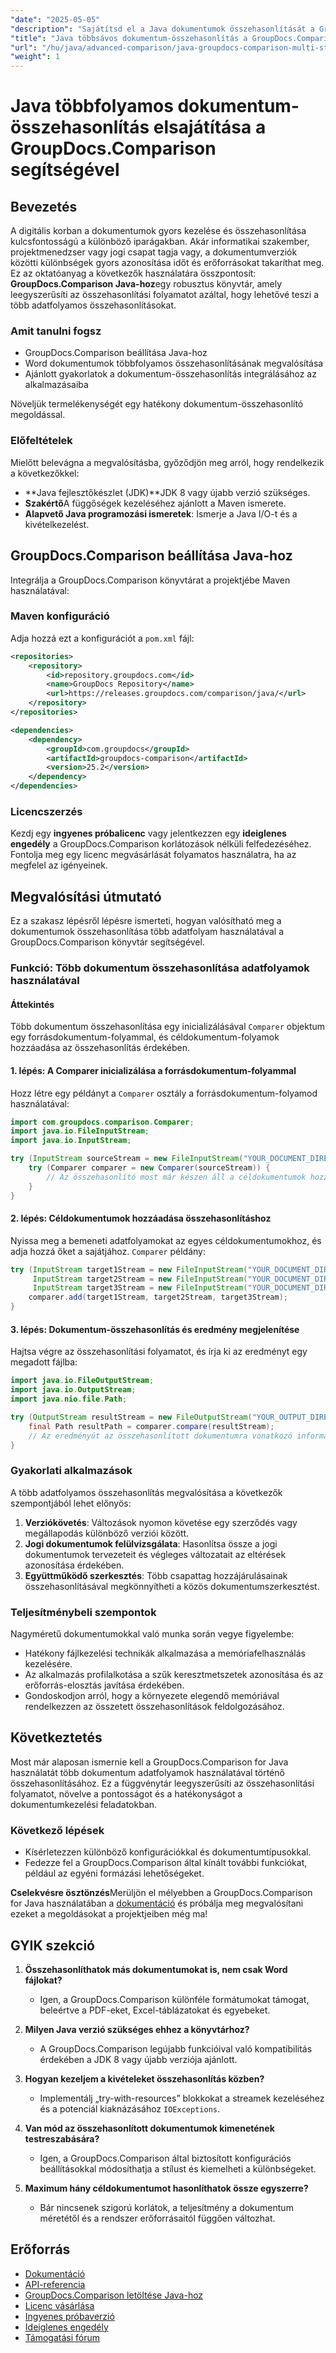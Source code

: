 ```yaml
---
"date": "2025-05-05"
"description": "Sajátítsd el a Java dokumentumok összehasonlítását a GroupDocs.Comparison segítségével. Tanuld meg, hogyan hasonlíts össze hatékonyan több dokumentumot adatfolyamok használatával a nagyobb termelékenység érdekében."
"title": "Java többsávos dokumentum-összehasonlítás a GroupDocs.Comparison használatával – Átfogó útmutató"
"url": "/hu/java/advanced-comparison/java-groupdocs-comparison-multi-stream-document-guide/"
"weight": 1
---
```


# Java többfolyamos dokumentum-összehasonlítás elsajátítása a GroupDocs.Comparison segítségével

## Bevezetés

A digitális korban a dokumentumok gyors kezelése és összehasonlítása kulcsfontosságú a különböző iparágakban. Akár informatikai szakember, projektmenedzser vagy jogi csapat tagja vagy, a dokumentumverziók közötti különbségek gyors azonosítása időt és erőforrásokat takaríthat meg. Ez az oktatóanyag a következők használatára összpontosít: **GroupDocs.Comparison Java-hoz**egy robusztus könyvtár, amely leegyszerűsíti az összehasonlítási folyamatot azáltal, hogy lehetővé teszi a több adatfolyamos összehasonlításokat.

### Amit tanulni fogsz
- GroupDocs.Comparison beállítása Java-hoz
- Word dokumentumok többfolyamos összehasonlításának megvalósítása
- Ajánlott gyakorlatok a dokumentum-összehasonlítás integrálásához az alkalmazásaiba

Növeljük termelékenységét egy hatékony dokumentum-összehasonlító megoldással.

### Előfeltételek

Mielőtt belevágna a megvalósításba, győződjön meg arról, hogy rendelkezik a következőkkel:
- **Java fejlesztőkészlet (JDK)**JDK 8 vagy újabb verzió szükséges.
- **Szakértő**A függőségek kezeléséhez ajánlott a Maven ismerete.
- **Alapvető Java programozási ismeretek**: Ismerje a Java I/O-t és a kivételkezelést.

## GroupDocs.Comparison beállítása Java-hoz

Integrálja a GroupDocs.Comparison könyvtárat a projektjébe Maven használatával:

### Maven konfiguráció
Adja hozzá ezt a konfigurációt a `pom.xml` fájl:

```xml
<repositories>
    <repository>
        <id>repository.groupdocs.com</id>
        <name>GroupDocs Repository</name>
        <url>https://releases.groupdocs.com/comparison/java/</url>
    </repository>
</repositories>

<dependencies>
    <dependency>
        <groupId>com.groupdocs</groupId>
        <artifactId>groupdocs-comparison</artifactId>
        <version>25.2</version>
    </dependency>
</dependencies>
```

### Licencszerzés
Kezdj egy **ingyenes próbalicenc** vagy jelentkezzen egy **ideiglenes engedély** a GroupDocs.Comparison korlátozások nélküli felfedezéséhez. Fontolja meg egy licenc megvásárlását folyamatos használatra, ha az megfelel az igényeinek.

## Megvalósítási útmutató

Ez a szakasz lépésről lépésre ismerteti, hogyan valósítható meg a dokumentumok összehasonlítása több adatfolyam használatával a GroupDocs.Comparison könyvtár segítségével.

### Funkció: Több dokumentum összehasonlítása adatfolyamok használatával

#### Áttekintés
Több dokumentum összehasonlítása egy inicializálásával `Comparer` objektum egy forrásdokumentum-folyammal, és céldokumentum-folyamok hozzáadása az összehasonlítás érdekében.

#### 1. lépés: A Comparer inicializálása a forrásdokumentum-folyammal
Hozz létre egy példányt a `Comparer` osztály a forrásdokumentum-folyamod használatával:

```java
import com.groupdocs.comparison.Comparer;
import java.io.FileInputStream;
import java.io.InputStream;

try (InputStream sourceStream = new FileInputStream("YOUR_DOCUMENT_DIRECTORY/SOURCE_WORD")) {
    try (Comparer comparer = new Comparer(sourceStream)) {
        // Az összehasonlító most már készen áll a céldokumentumok hozzáadására.
    }
}
```

#### 2. lépés: Céldokumentumok hozzáadása összehasonlításhoz
Nyissa meg a bemeneti adatfolyamokat az egyes céldokumentumokhoz, és adja hozzá őket a sajátjához. `Comparer` példány:

```java
try (InputStream target1Stream = new FileInputStream("YOUR_DOCUMENT_DIRECTORY/TARGET1_WORD"),
     InputStream target2Stream = new FileInputStream("YOUR_DOCUMENT_DIRECTORY/TARGET2_WORD"),
     InputStream target3Stream = new FileInputStream("YOUR_DOCUMENT_DIRECTORY/TARGET3_WORD")) {
    comparer.add(target1Stream, target2Stream, target3Stream);
}
```

#### 3. lépés: Dokumentum-összehasonlítás és eredmény megjelenítése
Hajtsa végre az összehasonlítási folyamatot, és írja ki az eredményt egy megadott fájlba:

```java
import java.io.FileOutputStream;
import java.io.OutputStream;
import java.nio.file.Path;

try (OutputStream resultStream = new FileOutputStream("YOUR_OUTPUT_DIRECTORY/CompareMultipleDocumentsResult")) {
    final Path resultPath = comparer.compare(resultStream);
    // Az eredményút az összehasonlított dokumentumra vonatkozó információkat tartalmazza.
}
```

### Gyakorlati alkalmazások

A több adatfolyamos összehasonlítás megvalósítása a következők szempontjából lehet előnyös:
1. **Verziókövetés**: Változások nyomon követése egy szerződés vagy megállapodás különböző verziói között.
2. **Jogi dokumentumok felülvizsgálata**: Hasonlítsa össze a jogi dokumentumok tervezeteit és végleges változatait az eltérések azonosítása érdekében.
3. **Együttműködő szerkesztés**: Több csapattag hozzájárulásainak összehasonlításával megkönnyítheti a közös dokumentumszerkesztést.

### Teljesítménybeli szempontok
Nagyméretű dokumentumokkal való munka során vegye figyelembe:
- Hatékony fájlkezelési technikák alkalmazása a memóriafelhasználás kezelésére.
- Az alkalmazás profilalkotása a szűk keresztmetszetek azonosítása és az erőforrás-elosztás javítása érdekében.
- Gondoskodjon arról, hogy a környezete elegendő memóriával rendelkezzen az összetett összehasonlítások feldolgozásához.

## Következtetés

Most már alaposan ismernie kell a GroupDocs.Comparison for Java használatát több dokumentum adatfolyamok használatával történő összehasonlításához. Ez a függvénytár leegyszerűsíti az összehasonlítási folyamatot, növelve a pontosságot és a hatékonyságot a dokumentumkezelési feladatokban.

### Következő lépések
- Kísérletezzen különböző konfigurációkkal és dokumentumtípusokkal.
- Fedezze fel a GroupDocs.Comparison által kínált további funkciókat, például az egyéni formázási lehetőségeket.

**Cselekvésre ösztönzés**Merüljön el mélyebben a GroupDocs.Comparison for Java használatában a [dokumentáció](https://docs.groupdocs.com/comparison/java/) és próbálja meg megvalósítani ezeket a megoldásokat a projektjeiben még ma!

## GYIK szekció

1. **Összehasonlíthatok más dokumentumokat is, nem csak Word fájlokat?**
   - Igen, a GroupDocs.Comparison különféle formátumokat támogat, beleértve a PDF-eket, Excel-táblázatokat és egyebeket.

2. **Milyen Java verzió szükséges ehhez a könyvtárhoz?**
   - A GroupDocs.Comparison legújabb funkcióival való kompatibilitás érdekében a JDK 8 vagy újabb verziója ajánlott.

3. **Hogyan kezeljem a kivételeket összehasonlítás közben?**
   - Implementálj „try-with-resources” blokkokat a streamek kezeléséhez és a potenciál kiaknázásához `IOExceptions`.

4. **Van mód az összehasonlított dokumentumok kimenetének testreszabására?**
   - Igen, a GroupDocs.Comparison által biztosított konfigurációs beállításokkal módosíthatja a stílust és kiemelheti a különbségeket.

5. **Maximum hány céldokumentumot hasonlíthatok össze egyszerre?**
   - Bár nincsenek szigorú korlátok, a teljesítmény a dokumentum méretétől és a rendszer erőforrásaitól függően változhat.

## Erőforrás
- [Dokumentáció](https://docs.groupdocs.com/comparison/java/)
- [API-referencia](https://reference.groupdocs.com/comparison/java/)
- [GroupDocs.Comparison letöltése Java-hoz](https://releases.groupdocs.com/comparison/java/)
- [Licenc vásárlása](https://purchase.groupdocs.com/buy)
- [Ingyenes próbaverzió](https://releases.groupdocs.com/comparison/java/)
- [Ideiglenes engedély](https://purchase.groupdocs.com/temporary-license/)
- [Támogatási fórum](https://forum.groupdocs.com/c/comparison)